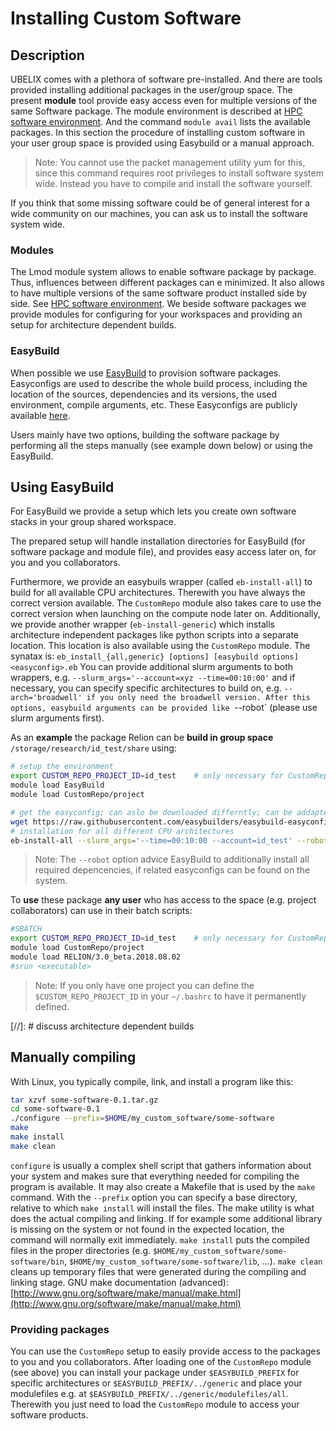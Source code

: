# Installing Custom Software

## Description

UBELIX comes with a plethora of software pre-installed. 
And there are tools provided installing additional packages in the user/group space. The present **module** tool provide easy access even for multiple versions of the same Software package. 
The module environment is described at [HPC software environment](pre-installed-software.md). 
And the command `module avail` lists the available packages. 
In this section the procedure of installing custom software in your user group space is provided using Easybuild or a manual approach.

> Note: You cannot use the packet management utility yum for this, since this command requires root privileges to install software system wide. 
> Instead you have to compile and install the software yourself. 

If you think that some missing software could be of general interest for a wide community on our machines, you can ask us to install the software system wide. 

### Modules
The Lmod module system allows to enable software package by package. Thus, influences between different packages can e minimized. It also allows to have multiple versions of the same software product installed side by side. 
See [HPC software environment](hpc-modules.md).
We beside software packages we provide modules for configuring for your workspaces and providing an setup for architecture dependent builds.

### EasyBuild
When possible we use [EasyBuild](https://easybuild.readthedocs.io/en/latest/) to provision software packages. 
Easyconfigs are used to describe the whole build process, including the location of the sources, dependencies and its versions, the used environment, compile arguments, etc. 
These Easyconfigs are publicly available [here](https://github.com/easybuilders/easybuild-easyconfigs). 

Users mainly have two options, building the software package by performing all the steps manually (see example down below) or using the EasyBuild.

## Using EasyBuild
For EasyBuild we provide a setup which lets you create own software stacks in your group shared workspace. 



The prepared setup will handle installation directories for EasyBuild (for software package and module file), and provides easy access later on, for you and you collaborators.

Furthermore, we provide an easybuils wrapper (called `eb-install-all`) to build for all available CPU architectures. Therewith you have always the correct version available. The `CustomRepo` module also takes care to use the correct version when launching on the compute node later on. 
Additionally, we provide another wrapper (`eb-install-generic`) which installs architecture independent packages like python scripts into a separate location. This location is also available using the `CustomRepo` module.
The synatax is: `eb_install_{all,generic} [options] [easybuild options] <easyconfig>.eb`
You can provide additional slurm arguments to both wrappers, e.g. `--slurm_args='--account=xyz --time=00:10:00'` and if necessary, you can specify specific architectures to build on, e.g. `--arch='broadwell' if you only need the broadwell version. After this options, easybuild arguments can be provided like `--robot` (please use slurm arguments first). 

As an **example** the package Relion can be **build in group space** `/storage/research/id_test/share` using:

```Bash
# setup the environment
export CUSTOM_REPO_PROJECT_ID=id_test    # only necessary for CustomRepo/project
module load EasyBuild
module load CustomRepo/project

# get the easyconfig; can aslo be downloaded differntly; can be addapted e.g. for a different version number
wget https://raw.githubusercontent.com/easybuilders/easybuild-easyconfigs/4.1.x/easybuild/easyconfigs/r/RELION/RELION-3.0_beta.2018.08.02-intel-2018a.eb
# installation for all different CPU architectures
eb-install-all --slurm_args='--time=00:10:00 --account=id_test' --robot RELION-3.0_beta.2018.08.02-intel-2018a.eb
```
> Note: The `--robot` option advice EasyBuild to additionally install all required depencencies, if related easyconfigs can be found on the system.

To **use** these package **any user** who has access to the space (e.g. project collaborators) can use in their batch scripts:

```Bash
#SBATCH 
export CUSTOM_REPO_PROJECT_ID=id_test    # only necessary for CustomRepo/project
module load CustomRepo/project
module load RELION/3.0_beta.2018.08.02
#srun <executable>
```

> Note: If you only have one project you can define the `$CUSTOM_REPO_PROJECT_ID` in your `~/.bashrc` to have it permanently defined.

[//]: # discuss architecture dependent builds

## Manually compiling
With Linux, you typically compile, link, and install a program like this:

```Bash
tar xzvf some-software-0.1.tar.gz
cd some-software-0.1
./configure --prefix=$HOME/my_custom_software/some-software
make
make install
make clean
```

`configure` is usually a complex shell script that gathers information about your system and makes sure that everything needed for compiling the program is available. 
It may also create a Makefile that is used by the `make` command. 
With the `--prefix` option you can specify a base directory, relative to which `make install` will install the files. 
The make utility is what does the actual compiling and linking. 
If for example some additional library is missing on the system or not found in the expected location, the command will normally exit immediately. 
`make install` puts the compiled files in the proper directories (e.g. `$HOME/my_custom_software/some-software/bin`, `$HOME/my_custom_software/some-software/lib`, ...). 
`make clean` cleans up temporary files that were generated during the compiling and linking stage.
GNU make documentation (advanced): [http://www.gnu.org/software/make/manual/make.html](http://www.gnu.org/software/make/manual/make.html)

### Providing packages
You can use the `CustomRepo` setup to easily provide access to the packages to you and you collaborators.
After loading one of the `CustomRepo` module (see above) you can install your package under `$EASYBUILD_PREFIX` for specific architectures or `$EASYBUILD_PREFIX/../generic` and place your modulefiles e.g. at `$EASYBUILD_PREFIX/../generic/modulefiles/all`. Therewith you just need to load the `CustomRepo` module to access your software products. 

